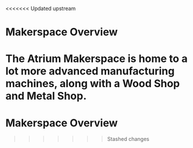 <<<<<<< Updated upstream
# Makerspace Overview

The Atrium Makerspace is home to a lot more advanced manufacturing machines, along with a Wood Shop and Metal Shop.
=======
# Makerspace Overview
>>>>>>> Stashed changes
